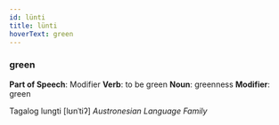 ```yaml
---
id: lünti
title: lünti
hoverText: green
---
```


### green

**Part of Speech**: Modifier
**Verb**: to be green
**Noun**: greenness
**Modifier**: green

Tagalog lungti [lʊnˈtiʔ]
*Austronesian Language Family*